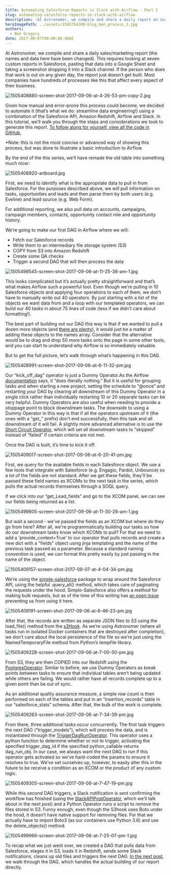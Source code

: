 ```yaml
---
title: Automating Salesforce Reports in Slack with Airflow - Part I
slug: automating-salesforce-reports-in-slack-with-airflow
description: 'At Astronomer, we compile and share a daily report on our Solutions Directors and marketing channels. We decided to automate it.'
heroImagePath: ../assets/1505754208-blog_ben_process_2.jpg
authors:
  - Ben Gregory
date: 2017-09-07T00:00:00.000Z
---
```


At Astronomer, we compile and share a daily sales/marketing report (the names and data here have been changed). This requires looking at seven custom reports in Salesforce, pasting that data into a Google Sheet and taking a screenshot dropping it into a Slack channel. If the person who does that work is out on any given day, the report just doesn’t get built. Most companies have hundreds of processes like this that affect every aspect of their business. 

![1505408880-screen-shot-2017-09-06-at-4-26-53-pm-copy-2.jpg](../assets/1505408880-screen-shot-2017-09-06-at-4-26-53-pm-copy-2.jpg)

Given how manual and error-prone this process could become, we decided to automate it (that’s what we do: streamline data engineering!) using a combination of the Salesforce API, Amazon Redshift, Airflow and Slack. In this tutorial, we’ll walk you through the steps and considerations we took to generate this report. [To follow along for yourself, view all the code in GitHub.](http://github.com/astronomerio/example-dags/blob/master/salesforce_to_slack/salesforce_to_redshift.py)

*Note: this is not the most concise or advanced way of showing this process, but was done to illustrate a basic introduction to Airflow.

By the end of the this series, we’ll have remade the old table into something much nicer: 

![1505408920-artboard.jpg](../assets/1505408920-artboard.jpg)

First, we need to identify what is the appropriate data to pull in from Salesforce. For the purposes described above, we will pull information on tasks, opportunities and leads and then parse them by both users (e.g. Eveline) and lead source (e.g. Web Form).

For additional reporting, we also pull data on accounts, campaigns, campaign members, contacts, opportunity contact role and opportunity history.

We’re going to make our first DAG in Airflow where we will:

* Fetch our Salesforce records
* Write them to an intermediary file storage system (S3)
* COPY from S3 into Amazon Redshift
* Create some QA checks
* Trigger a second DAG that will then process the data

![1505499545-screen-shot-2017-09-06-at-11-25-38-am-1.jpg](../assets/1505499545-screen-shot-2017-09-06-at-11-25-38-am-1.jpg)

This looks complicated but it’s actually pretty straightforward and that’s what makes Airflow such a powerful tool. Even though we’re pulling in 10 Salesforce objects and applying four operations to each of them, we don’t have to manually write out 40 operators. By just starting with a list of the objects we want data from and a loop with our templated operators, we can build our 40 tasks in about 75 lines of code (less if we didn’t care about formatting!).

The best part of building out our DAG this way is that if we wanted to pull a dozen more objects (and [there are plenty](http://developer.salesforce.com/docs/atlas.en-us.object_reference.meta/api/sforce_api_objects_list.htm)), it would just be a matter of adding these objects to the names array. Consider that the alternative would be to drag and drop 50 more tasks onto the page in some other tools, and you can start to understand why Airflow is so immediately valuable.

But to get the full picture, let’s walk through what’s happening in this DAG.

![1505408991-screen-shot-2017-09-06-at-6-11-32-pm.jpg](../assets/1505408991-screen-shot-2017-09-06-at-6-11-32-pm.jpg)

Our “kick_off_dag” operator is just a Dummy Operator.As the Airflow [documentation](https://pythonhosted.org/airflow/code.html#airflow.operators.DummyOperator) says, it “does literally nothing.” But it is useful for grouping tasks and when starting a new project, setting the schedule to “@once” and restarting your DAG by clearing all downstream of this Dummy Operator in a single click rather than individually restarting 10 or 20 separate tasks can be very helpful. Dummy Operators are also useful when needing to provide a stoppage point to block downstream tasks. The downside to using a Dummy Operator in this way is that if all the operators upstream of it (the ones with a “get_” prefix) don’t end successfully, then this task and all downstream of it will fail. A slightly more advanced alternative is to use the [Short Circuit Operator](https://pythonhosted.org/airflow/code.html#airflow.operators.ShortCircuitOperator), which will set all downstream tasks to “skipped” instead of “failed” if certain criteria are not met.

Once the DAG is built, it’s time to kick it off.

![1505409017-screen-shot-2017-09-06-at-6-20-41-pm.jpg](../assets/1505409017-screen-shot-2017-09-06-at-6-20-41-pm.jpg)

First, we query for the available fields in each Salesforce object. We use a few tools that integrate with Salesforce (e.g. Engagio, Pardot, Unbounce) so a lot of the fields are not standard. After we get these fields, they'll be passed these field names as XCOMs to the next task in the series, which pulls the actual records themselves through a SOQL query.

If we click into our “get_Lead_fields” and go to the XCOM panel, we can see our fields being returned as a list.

![1505499805-screen-shot-2017-09-06-at-11-30-26-am-1.jpg](../assets/1505499805-screen-shot-2017-09-06-at-11-30-26-am-1.jpg)

But wait a second - we've passed the fields as an XCOM but where do they go from here? After all, we're programmatically building our tasks so how do our downstream tasks know which XCOMs to pull? For that we need to add a 'provide_context=True' to our operator that pulls records and create a new dict with a "fields" object using jinja templating and the name of the previous task passed as a parameter. Because a standard naming convention is used, we can format this pretty easily by just passing in the name of the object.

![1505409157-screen-shot-2017-09-07-at-4-04-34-pm.jpg](../assets/1505409157-screen-shot-2017-09-07-at-4-04-34-pm.jpg)

We’re using the [simple-salesforce](https://github.com/simple-salesforce/simple-salesforce) package to wrap around the Salesforce API, using the helpful .query_all() method, which takes care of paginating the requests under the hood. Simple-Salesforce also offers a method for making bulk requests, but as of the time of this writing has [an open issue](https://github.com/simple-salesforce/simple-salesforce/issues/176) preventing us from using it here.

![1505409191-screen-shot-2017-09-06-at-6-46-23-pm.jpg](../assets/1505409191-screen-shot-2017-09-06-at-6-46-23-pm.jpg)

After that, the records are written as separate JSON files to S3 using the load_file() method from the [s3Hook](https://airflow.apache.org/docs/apache-airflow/stable/_modules/airflow/hooks/S3_hook.html). As we’re using Astronomer (where all tasks run in isolated Docker containers that are destroyed after completion), we don’t care about the local persistence of the file so we’re just using the NamedTemporaryFile method from Python’s tempfile library.

![1505409228-screen-shot-2017-09-06-at-7-00-30-pm.jpg](../assets/1505409228-screen-shot-2017-09-06-at-7-00-30-pm.jpg)

From S3, they are then COPIED into our Redshift using the [PostgresOperator](https://pythonhosted.org/airflow/_modules/postgres_operator.html#PostgresOperator). Similar to before, we use Dummy Operators as break points between tasks to ensure that individual tables aren’t being updated while others are failing. We would rather have all records complete up to a given point than be out of sync. 

As an additional quality assurance measure, a simple row count is then performed on each of the tables and put in an “insertion_records” table in our “salesforce_stats” schema. After that, the bulk of the work is complete.

![1505409263-screen-shot-2017-09-06-at-7-34-39-pm.jpg](../assets/1505409263-screen-shot-2017-09-06-at-7-34-39-pm.jpg)

From there, three additional tasks occur concurrently. The first task triggers the next DAG (“trigger_models”), which will process the data, and is instantiated through the [TriggerDagRunOperator](https://airflow.apache.org/docs/apache-airflow/stable/_api/airflow/operators/dagrun_operator/index.html). This operator uses a python function to determine whether or not to trigger, activating the specified trigger_dag_id if the specified python_callable returns dag_run_obj. In our case, we always want the next DAG to run if this operator gets activated so we’ve hard-coded the params to ensure it resolves to true. We’ve set ourselves up, however, to easily alter this in the future to be receive a condition as an XCOM or the product of any custom logic.

![1505409305-screen-shot-2017-09-06-at-7-47-19-pm.jpg](../assets/1505409305-screen-shot-2017-09-06-at-7-47-19-pm.jpg)

While this second DAG triggers, a Slack notification is sent confirming the workflow has finished (using the [SlackAPIPostOperator](https://pythonhosted.org/airflow/_modules/slack_operator.html#SlackAPIOperator), which we’ll talk about in the next post) and a Python Operator runs a script to remove the files stored in S3. Funny enough, even though the S3hook uses Boto under the hood, it doesn’t have native support for removing files. For that we actually have to import Boto3 (as our containers use Python 3.6) and use the delete_objects() method.

![1505499966-screen-shot-2017-09-06-at-7-25-07-pm-1.jpg](../assets/1505499966-screen-shot-2017-09-06-at-7-25-07-pm-1.jpg)

To recap what we just went over, we created a DAG that pulls data from Salesforce, stages it in S3, loads it in Redshift, sends some Slack notifications, cleans up old files and triggers the next DAG. [In the next post](http://www.astronomer.io/blog/automating-salesforce-reports-in-slack-with-airflow-ii/), we walk through the DAG, which handles the actual building of our report directly.

 